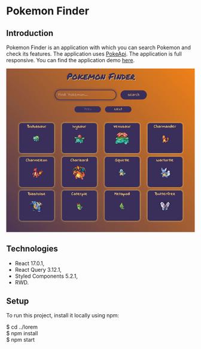 # Pokemon Finder

## Introduction

Pokemon Finder is an application with which you can search Pokemon and check its features. The application uses [PokeApi](https://pokeapi.co/).
The application is full responsive. You can find the application demo [here](https://mtkuchta.github.io/pokemon-finder/).

![Pokemon Finder view](./src/assets/img/pokemon-finder-view.JPG)

## Technologies

- React 17.0.1,
- React Query 3.12.1,
- Styled Components 5.2.1,
- RWD.

## Setup

To run this project, install it locally using npm:

$ cd ../lorem  
$ npm install  
$ npm start
